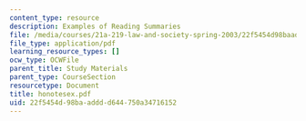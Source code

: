 ```yaml
---
content_type: resource
description: Examples of Reading Summaries
file: /media/courses/21a-219-law-and-society-spring-2003/22f5454d98baadddd644750a34716152_honotesex.pdf
file_type: application/pdf
learning_resource_types: []
ocw_type: OCWFile
parent_title: Study Materials
parent_type: CourseSection
resourcetype: Document
title: honotesex.pdf
uid: 22f5454d-98ba-addd-d644-750a34716152
---
```

